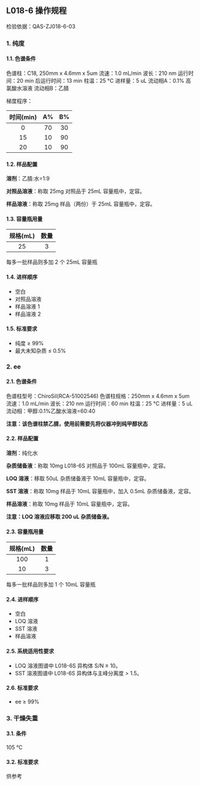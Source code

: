 ## L018-6 操作规程

检验依据：QAS-ZJ018-6-03

### 1. 纯度

#### 1.1. 色谱条件

色谱柱：C18, 250mm x 4.6mm x 5um
流速：1.0 mL/min
波长：210 nm
运行时间：20 min
后运行时间：13 min
柱温：25 °C
进样量：5 uL
流动相A：0.1% 高氯酸水溶液
流动相B：乙腈

梯度程序：

| 时间(min) |  A%   |  B%   |
| :-------: | :---: | :---: |
|     0     |  70   |  30   |
|    15     |  10   |  90   |
|    20     |  10   |  90   |

#### 1.2. 样品配置

**溶剂**：乙腈:水=1:9

**对照品溶液**：称取 25mg 对照品于 25mL 容量瓶中，定容。

**样品溶液**：称取 25mg 样品（两份）于 25mL 容量瓶中，定容。

#### 1.3. 容量瓶用量

| 规格(mL) | 数量  |
| :------: | :---: |
|    25    |   3   |

每多一批样品则多加 2 个 25mL 容量瓶

#### 1.4. 进样顺序

+ 空白
+ 对照品溶液
+ 样品溶液 1
+ 样品溶液 2

#### 1.5. 标准要求

+ 纯度 &ge; 99%
+ 最大未知杂质 &le; 0.5%

### 2. ee

#### 2.1. 色谱条件

色谱柱型号：ChiroSil(RCA-51002546)
色谱柱规格：250mm x 4.6mm x 5um
流速：1.0 mL/min
波长：210 nm
运行时间：60 min
柱温：25 °C
进样量：5 uL
流动相：甲醇:0.1%乙酸水溶液=60:40

**注意：该色谱柱禁乙腈，使用前需要先将仪器冲到纯甲醇状态**

#### 2.2. 样品配置

**溶剂**：纯化水

**杂质储备液**：称取 10mg L018-6S 对照品于 100mL 容量瓶中，定容。

**LOQ 溶液**：移取 50uL 杂质储备液于 10mL 容量瓶中，定容。

**SST 溶液**：称取 10mg 样品于 10mL 容量瓶中，加入 0.5mL 杂质储备液，定容。

**样品溶液**：称取 10mg 样品于 10mL 容量瓶中，定容。

**注意：LOQ 溶液应移取 200 uL 杂质储备液。**

#### 2.3. 容量瓶用量

| 规格(mL) | 数量  |
| :------: | :---: |
|   100    |   1   |
|    10    |   3   |

每多一批样品则多加 1 个 10mL 容量瓶

#### 2.4. 进样顺序

+ 空白
+ LOQ 溶液
+ SST 溶液
+ 样品溶液

#### 2.5. 系统适用性要求

+ LOQ 溶液图谱中 L018-6S 异构体 S/N &ge; 10。
+ SST 溶液图谱中 L018-6S 异构体与主峰分离度 &gt; 1.5。

#### 2.6. 标准要求

+ ee &ge; 99%

### 3. 干燥失重

#### 3.1. 条件

105 °C

#### 3.2. 标准要求

供参考
